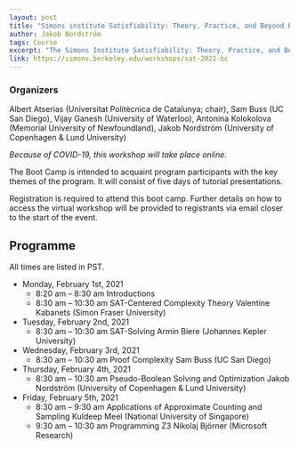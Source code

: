 ```yaml
---
layout: post
title: "Simons institute Satisfiability: Theory, Practice, and Beyond Boot Camp"
author: Jakob Nordström
tags: Course
excerpt: "The Simons Institute Satisfiability: Theory, Practice, and Beyond Boot Camp will take place from Feb 1 to Feb 5, 2021, virtually."
link: https://simons.berkeley.edu/workshops/sat-2021-bc
---
```

### Organizers 

Albert Atserias (Universitat Politècnica de Catalunya; chair), Sam Buss (UC San Diego), Vijay Ganesh (University of Waterloo), Antonina Kolokolova (Memorial University of Newfoundland), Jakob Nordström (University of Copenhagen & Lund University)


*Because of COVID-19, this workshop will take place online.*

The Boot Camp is intended to acquaint program participants with the key themes of the program. It will consist of five days of tutorial presentations.

Registration is required to attend this boot camp. Further details on how to access the virtual workshop will be provided to registrants via email closer to the start of the event.

## Programme

All times are listed in PST.

- Monday, February 1st, 2021
  - 8:20 am – 8:30 am Introductions
  - 8:30 am – 10:30 am SAT-Centered Complexity Theory Valentine Kabanets (Simon Fraser University)
- Tuesday, February 2nd, 2021
  - 8:30 am – 10:30 am SAT-Solving Armin Biere (Johannes Kepler University)
- Wednesday, February 3rd, 2021
  - 8:30 am – 10:30 am Proof Complexity Sam Buss (UC San Diego)
- Thursday, February 4th, 2021
  - 8:30 am – 10:30 am Pseudo-Boolean Solving and Optimization Jakob Nordström (University of Copenhagen & Lund University)
- Friday, February 5th, 2021
  - 8:30 am – 9:30 am Applications of Approximate Counting and Sampling Kuldeep Meel (National University of Singapore)
  - 9:30 am – 10:30 am Programming Z3 Nikolaj Björner (Microsoft Research)